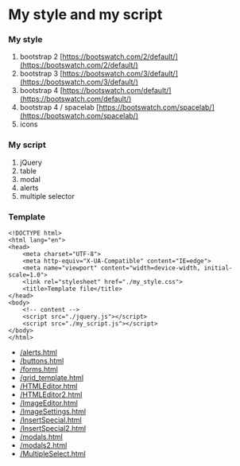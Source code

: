 # My style and my script

### My style
1. bootstrap 2 [https://bootswatch.com/2/default/](https://bootswatch.com/2/default/)
2. bootstrap 3 [https://bootswatch.com/3/default/](https://bootswatch.com/3/default/)
3. bootstrap 4 [https://bootswatch.com/default/](https://bootswatch.com/default/)
4. bootstrap 4 / spacelab [https://bootswatch.com/spacelab/](https://bootswatch.com/spacelab/)
5. icons

### My script

1. jQuery
2. table
3. modal
4. alerts
5. multiple selector


### Template

```
<!DOCTYPE html>
<html lang="en">
<head>
	<meta charset="UTF-8">
	<meta http-equiv="X-UA-Compatible" content="IE=edge">
	<meta name="viewport" content="width=device-width, initial-scale=1.0">
	<link rel="stylesheet" href="./my_style.css">
	<title>Template file</title>
</head>
<body>
	<!-- content -->
	<script src="./jquery.js"></script>
	<script src="./my_script.js"></script>
</body>
</html>
```

- [/alerts.html](alerts.html)
- [/buttons.html](buttons.html)
- [/forms.html](forms.html)
- [/grid_template.html](grid_template.html)
- [/HTMLEditor.html](HTMLEditor.html)
- [/HTMLEditor2.html](HTMLEditor2.html)
- [/ImageEditor.html](ImageEditor.html)
- [/ImageSettings.html](ImageSettings.html)
- [/InsertSpecial.html](InsertSpecial.html)
- [/InsertSpecial2.html](InsertSpecial2.html)
- [/modals.html](modals.html)
- [/modals2.html](modals2.html)
- [/MultipleSelect.html](MultipleSelect.html)